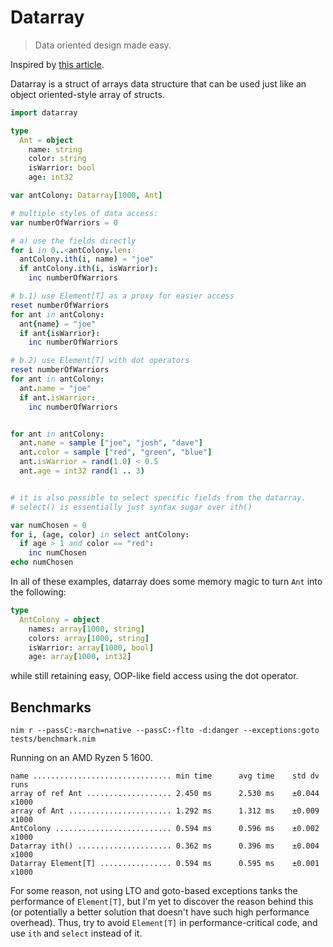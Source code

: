 # Datarray

> Data oriented design made easy.

Inspired by [this article](https://blog.royalsloth.eu/posts/the-compiler-will-optimize-that-away/).

Datarray is a struct of arrays data structure that can be used just like an
object oriented-style array of structs.

```nim
import datarray

type
  Ant = object
    name: string
    color: string
    isWarrior: bool
    age: int32

var antColony: Datarray[1000, Ant]

# multiple styles of data access:
var numberOfWarriors = 0

# a) use the fields directly
for i in 0..<antColony.len:
  antColony.ith(i, name) = "joe"
  if antColony.ith(i, isWarrior):
    inc numberOfWarriors

# b.1) use Element[T] as a proxy for easier access
reset numberOfWarriors
for ant in antColony:
  ant{name} = "joe"
  if ant{isWarrior}:
    inc numberOfWarriors

# b.2) use Element[T] with dot operators
reset numberOfWarriors
for ant in antColony:
  ant.name = "joe"
  if ant.isWarrior:
    inc numberOfWarriors


for ant in antColony:
  ant.name = sample ["joe", "josh", "dave"]
  ant.color = sample ["red", "green", "blue"]
  ant.isWarrior = rand(1.0) < 0.5
  ant.age = int32 rand(1 .. 3)


# it is also possible to select specific fields from the datarray.
# select() is essentially just syntax sugar over ith()

var numChosen = 0
for i, (age, color) in select antColony:
  if age > 1 and color == "red":
    inc numChosen
echo numChosen

```

In all of these examples, datarray does some memory magic to turn `Ant` into
the following:

```nim
type
  AntColony = object
    names: array[1000, string]
    colors: array[1000, string]
    isWarrior: array[1000, bool]
    age: array[1000, int32]
```

while still retaining easy, OOP-like field access using the dot operator.

## Benchmarks

`nim r --passC:-march=native --passC:-flto -d:danger --exceptions:goto tests/benchmark.nim`

Running on an AMD Ryzen 5 1600.

```
name ............................... min time      avg time    std dv   runs
array of ref Ant ................... 2.450 ms      2.530 ms    ±0.044  x1000
array of Ant ....................... 1.292 ms      1.312 ms    ±0.009  x1000
AntColony .......................... 0.594 ms      0.596 ms    ±0.002  x1000
Datarray ith() ..................... 0.362 ms      0.396 ms    ±0.004  x1000
Datarray Element[T] ................ 0.594 ms      0.595 ms    ±0.001  x1000
```

For some reason, not using LTO and goto-based exceptions tanks the performance
of `Element[T]`, but I'm yet to discover the reason behind this (or potentially
a better solution that doesn't have such high performance overhead).
Thus, try to avoid `Element[T]` in performance-critical code, and use `ith` and
`select` instead of it.
